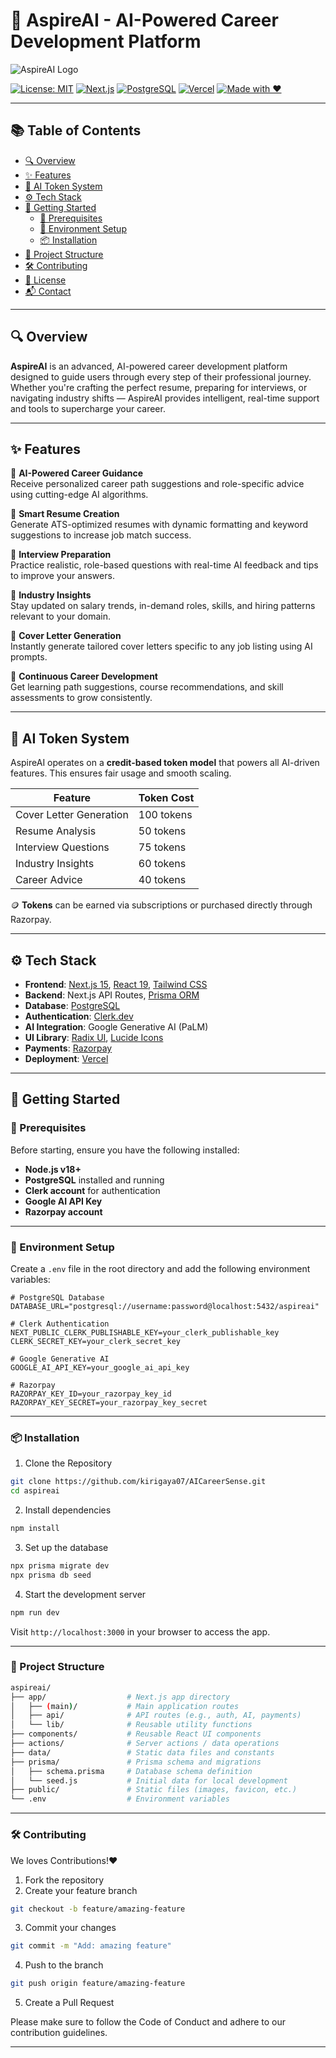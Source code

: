 # 🚀 AspireAI - AI-Powered Career Development Platform

![AspireAI Logo](https://via.placeholder.com/150x50?text=AspireAI)

[![License: MIT](https://img.shields.io/badge/License-MIT-blue.svg)](LICENSE)
[![Next.js](https://img.shields.io/badge/Next.js-15-blue?logo=next.js)](https://nextjs.org/)
[![PostgreSQL](https://img.shields.io/badge/PostgreSQL-DB-blue?logo=postgresql)](https://www.postgresql.org/)
[![Vercel](https://img.shields.io/badge/Deployed%20on-Vercel-black?logo=vercel)](https://vercel.com/)
[![Made with ❤️](https://img.shields.io/badge/Made%20with-%E2%9D%A4-red)](#)

---

## 📚 Table of Contents

- [🔍 Overview](#-overview)
- [✨ Features](#-features)
- [🧠 AI Token System](#-ai-token-system)
- [⚙️ Tech Stack](#-tech-stack)
- [🚀 Getting Started](#-getting-started)
  - [🔧 Prerequisites](#-prerequisites)
  - [📁 Environment Setup](#-environment-setup)
  - [📦 Installation](#-installation)
- [📁 Project Structure](#-project-structure)
- [🛠 Contributing](#-contributing)
- [🪪 License](#-license)
- [📬 Contact](#-contact)

---

## 🔍 Overview

**AspireAI** is an advanced, AI-powered career development platform designed to guide users through every step of their professional journey. Whether you're crafting the perfect resume, preparing for interviews, or navigating industry shifts — AspireAI provides intelligent, real-time support and tools to supercharge your career.

---

## ✨ Features

🔹 **AI-Powered Career Guidance**  
Receive personalized career path suggestions and role-specific advice using cutting-edge AI algorithms.

🔹 **Smart Resume Creation**  
Generate ATS-optimized resumes with dynamic formatting and keyword suggestions to increase job match success.

🔹 **Interview Preparation**  
Practice realistic, role-based questions with real-time AI feedback and tips to improve your answers.

🔹 **Industry Insights**  
Stay updated on salary trends, in-demand roles, skills, and hiring patterns relevant to your domain.

🔹 **Cover Letter Generation**  
Instantly generate tailored cover letters specific to any job listing using AI prompts.

🔹 **Continuous Career Development**  
Get learning path suggestions, course recommendations, and skill assessments to grow consistently.

---

## 💎 AI Token System

AspireAI operates on a **credit-based token model** that powers all AI-driven features. This ensures fair usage and smooth scaling.

| Feature                    | Token Cost |
|---------------------------|------------|
| Cover Letter Generation   | 100 tokens |
| Resume Analysis           | 50 tokens  |
| Interview Questions       | 75 tokens  |
| Industry Insights         | 60 tokens  |
| Career Advice             | 40 tokens  |

🪙 **Tokens** can be earned via subscriptions or purchased directly through Razorpay.

---

## ⚙️ Tech Stack

- **Frontend**: [Next.js 15](https://nextjs.org/), [React 19](https://reactjs.org/), [Tailwind CSS](https://tailwindcss.com/)
- **Backend**: Next.js API Routes, [Prisma ORM](https://www.prisma.io/)
- **Database**: [PostgreSQL](https://www.postgresql.org/)
- **Authentication**: [Clerk.dev](https://clerk.dev/)
- **AI Integration**: Google Generative AI (PaLM)
- **UI Library**: [Radix UI](https://www.radix-ui.com/), [Lucide Icons](https://lucide.dev/)
- **Payments**: [Razorpay](https://razorpay.com/)
- **Deployment**: [Vercel](https://vercel.com/)

---

## 🚀 Getting Started

### 🔧 Prerequisites

Before starting, ensure you have the following installed:

- **Node.js v18+**
- **PostgreSQL** installed and running
- **Clerk account** for authentication
- **Google AI API Key**
- **Razorpay account**

---

### 📁 Environment Setup

Create a `.env` file in the root directory and add the following environment variables:

```env
# PostgreSQL Database
DATABASE_URL="postgresql://username:password@localhost:5432/aspireai"

# Clerk Authentication
NEXT_PUBLIC_CLERK_PUBLISHABLE_KEY=your_clerk_publishable_key
CLERK_SECRET_KEY=your_clerk_secret_key

# Google Generative AI
GOOGLE_AI_API_KEY=your_google_ai_api_key

# Razorpay
RAZORPAY_KEY_ID=your_razorpay_key_id
RAZORPAY_KEY_SECRET=your_razorpay_key_secret
```
---

### 📦 Installation

1.  Clone the Repository
```bash
git clone https://github.com/kirigaya07/AICareerSense.git
cd aspireai
```
2. Install dependencies
```bash
npm install
```
3. Set up the database
```bash
npx prisma migrate dev
npx prisma db seed
```
4. Start the development server
```bash
npm run dev
```
Visit `http://localhost:3000` in your browser to access the app.

---
### 📁 Project Structure
```bash
aspireai/
├── app/                  # Next.js app directory
│   ├── (main)/           # Main application routes
│   ├── api/              # API routes (e.g., auth, AI, payments)
│   └── lib/              # Reusable utility functions
├── components/           # Reusable React UI components
├── actions/              # Server actions / data operations
├── data/                 # Static data files and constants
├── prisma/               # Prisma schema and migrations
│   ├── schema.prisma     # Database schema definition
│   └── seed.js           # Initial data for local development
├── public/               # Static files (images, favicon, etc.)
└── .env                  # Environment variables
```

---
### 🛠 Contributing
We loves Contributions!❤️
1. Fork the repository
2. Create your feature branch
```bash
git checkout -b feature/amazing-feature
```
3. Commit your changes
```bash
git commit -m "Add: amazing feature"
```
4. Push to the branch
```bash
git push origin feature/amazing-feature
```
5. Create a Pull Request

Please make sure to follow the Code of Conduct and adhere to our contribution guidelines.

---


